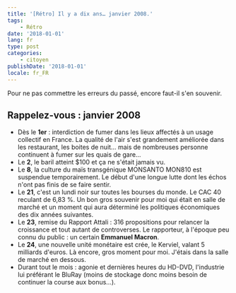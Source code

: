 ```yaml
---
title: '[Rétro] Il y a dix ans… janvier 2008.'
tags:
    - Rétro
date: '2018-01-01'
lang: fr
type: post
categories:
    - citoyen
publishDate: '2018-01-01'
locale: fr_FR
---
```


Pour ne pas commettre les erreurs du passé, encore faut-il s'en souvenir.

<!-- more -->

## Rappelez-vous : janvier 2008

*   Dès le **1er** : interdiction de fumer dans les lieux affectés à un usage collectif en France. La qualité de l'air s'est grandement améliorée dans les restaurant, les boites de nuit… mais de nombreuses personne continuent à fumer sur les quais de gare…
*   Le **2**, le baril atteint $100 et ça ne s'était jamais vu.
*   Le **8**, la culture du maïs transgénique MONSANTO MON810 est suspendue temporairement. Le début d'une longue lutte dont les échos n'ont pas finis de se faire sentir.
*   Le **21**, c'est un lundi noir sur toutes les bourses du monde. Le CAC 40 reculant de 6,83 %. Un bon gros souvenir pour moi qui était en salle de marché et un moment qui aura déterminé les politiques économiques des dix années suivantes.
*   Le **23**, remise du Rapport Attali : 316 propositions pour relancer la croissance et tout autant de controverses. Le rapporteur, à l'époque peu connu du public : un certain **Emmanuel Macron**.
*   Le **24**, une nouvelle unité monétaire est crée, le Kerviel, valant 5 milliards d'euros. Là encore, gros moment pour moi. J'étais dans la salle de marché en dessous.
*   Durant tout le mois : agonie et dernières heures du HD-DVD, l'industrie lui préférant le BluRay (moins de stockage donc moins besoin de continuer la course aux bonus…).